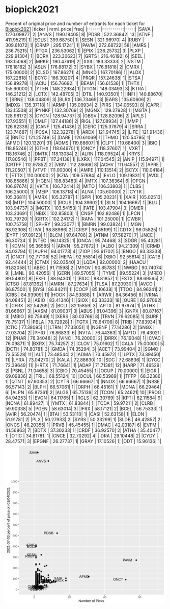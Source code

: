 # biopick2021
Percent of original price and number of entrants for each ticket for [Biopick2021](https://twitter.com/hashtag/Biopick2021)
|ticker | nrml_price| freq|
|:------|----------:|----:|
|SAVA   | 1270.09877|    2|
|ANVS   | 1190.18405|    8|
|PDSB   |  522.36842|   13|
|ATNF   |  411.95219|    1|
|EOLS   |  399.68750|    1|
|SESN   |  321.96970|    4|
|RUBY   |  309.61072|    1|
|ORMP   |  295.17241|    1|
|PAVM   |  272.68722|   58|
|AMRS   |  236.75215|    1|
|PTGX   |  236.53062|    1|
|EPIX   |  236.25732|    3|
|PLXP   |  229.91304|    1|
|BCRX   |  223.30623|    7|
|GRTS   |  216.46192|    6|
|SEEL   |  193.15068|    2|
|MRKR   |  190.47619|    2|
|XXII   |  183.33333|    2|
|VSTM   |  178.18182|    3|
|ASLN   |  176.88172|    3|
|SYBX   |  176.81818|    2|
|CMRX   |  175.00000|    2|
|CLSD   |  167.86271|    4|
|MNKD   |  167.70186|    1|
|ALDX   |  167.22818|    1|
|BCYC   |  166.30207|    4|
|PRQR   |  157.24638|    1|
|STSA   |  156.89278|    1|
|ACIU   |  156.76692|    1|
|BEAM   |  156.61536|    1|
|THTX   |  155.60000|    1|
|YTEN   |  148.22934|    1|
|VTGN   |  148.03493|    3|
|KTRA   |  146.21212|    2|
|LCTX   |  142.48705|    3|
|DTIL   |  140.93501|    1|
|INFI   |  140.88670|    1|
|SRNE   |  138.04809|    3|
|BLRX   |  136.73469|    3|
|EARS   |  135.60606|    2|
|MDXG   |  135.37118|    1|
|ARMP   |  135.09934|    2|
|PIRS   |  134.06593|    8|
|CAPR   |  133.15508|    3|
|PYNKF  |  132.30769|    2|
|MGNX   |  129.27928|    1|
|MGTA   |  128.98172|    3|
|CYCN   |  128.94737|    3|
|OBSV   |  128.82096|    2|
|APLS   |  127.93551|    1|
|CMLF   |  127.44186|    2|
|RIGL   |  127.08934|    2|
|IMMP   |  126.62338|    2|
|CANF   |  125.41436|    2|
|CERC   |  125.37879|    4|
|SRRA   |  123.74687|    1|
|PCSA   |  122.32278|    1|
|ARDX   |  121.94745|    2|
|LIFE   |  121.91436|    5|
|BNTC   |  121.25749|    5|
|DARE   |  120.61069|    1|
|THMO   |  120.54795|    1|
|AFMD   |  120.13201|   31|
|ADMS   |  119.86607|    1|
|CLPT   |  119.68400|    3|
|IBIO   |  118.85246|    2|
|GTHX   |  118.64970|    1|
|ONCY   |  118.37607|    1|
|VXRT   |  118.16746|    2|
|DMTK   |  118.13084|    2|
|ALRN   |  118.09524|    4|
|KRYS   |  117.80546|    1|
|PPBT   |  117.24138|    1|
|LXRX   |  117.04545|    2|
|ANIP   |  115.94971|    1|
|CRTPF  |  112.97852|    2|
|VBIV   |  112.28669|    8|
|ACHV   |  111.64557|    2|
|APRE   |  111.20507|    1|
|VTVT   |  111.00000|    4|
|AMPE   |  110.13514|    2|
|SCYX   |  110.04184|    1|
|ETTX   |  110.00000|    2|
|KZIA   |  109.57684|    4|
|EVLO   |  109.19831|    1|
|AVDL   |  108.85886|    3|
|HGEN   |  108.83483|    4|
|IMTX   |  107.36364|    6|
|OPGN   |  106.97674|    2|
|VKTX   |  106.72414|    2|
|MITO   |  106.33803|    1|
|CLBS   |  106.25000|    3|
|MEIP   |  106.13718|    4|
|ALNA   |  105.60000|    2|
|CYTK   |  105.36811|    1|
|AMRX   |  105.32787|    1|
|SPPI   |  105.20231|    1|
|XAIR   |  105.02513|   18|
|MTP    |  104.50000|    1|
|RCUS   |  104.39602|    1|
|SLN    |  104.16667|    1|
|BLU    |  103.94737|    3|
|MGTX   |  103.54153|    1|
|FATE   |  103.47904|    3|
|OMER   |  103.23691|    1|
|NBIX   |  102.85803|    1|
|CNSP   |  102.82486|    1|
|LPCN   |  102.79720|    1|
|GRTX   |  102.24172|    1|
|RAFA   |  101.25000|    1|
|CWBR   |  100.75758|    1|
|SPHRY  |   99.23077|    1|
|BMRN   |   99.03824|    1|
|IMGN   |   98.92308|    1|
|IVA    |   98.88966|    2|
|CRSP   |   98.65199|    1|
|CDTX   |   98.05825|    1|
|EYPT   |   97.89123|    1|
|BLCM   |   97.64706|    2|
|ATNM   |   97.58270|    7|
|JNCE   |   96.30724|    1|
|NTEC   |   96.14325|    1|
|GNCA   |   95.74468|    3|
|SDGR   |   95.43281|    1|
|KDMN   |   95.36585|    1|
|ARVN   |   95.27672|    1|
|ALBO   |   94.21309|    1|
|CRMD   |   94.03794|    1|
|AUPH   |   94.01773|    4|
|ZIOP   |   93.61702|    5|
|BNGO   |   93.33333|    7|
|ONCT   |   92.77108|   52|
|HEPA   |   92.55814|    6|
|XBIO   |   92.55814|    2|
|CATB   |   92.44444|    2|
|CTMX   |   92.03540|    3|
|LQDA   |   92.00000|    2|
|HAACU  |   91.82058|    1|
|ABEO   |   91.71598|    2|
|MYOV   |   90.85783|    1|
|NWBO   |   90.74074|    9|
|LMNL   |   90.42056|    1|
|GERN   |   89.57055|    1|
|TYME   |   89.55224|    3|
|MREO   |   89.54802|    8|
|EXEL   |   88.94301|    1|
|BIOC   |   88.81857|    1|
|FSTX   |   88.69565|    2|
|CTSO   |   87.81362|    1|
|AMRN   |   87.27634|    1|
|TLSA   |   87.20930|    1|
|AVCO   |   86.87500|    1|
|BYSI   |   86.84211|    1|
|COCP   |   85.10638|    1|
|TTOO   |   84.96241|    2|
|CRIS   |   84.93909|   11|
|HOOK   |   84.53888|    1|
|ARWR   |   84.36456|    8|
|VRNA   |   84.08451|    2|
|ABIO   |   83.41346|    1|
|SIOX   |   83.33333|   18|
|QURE   |   82.97062|    1|
|CFRX   |   82.54269|    2|
|BCLI   |   82.15859|    3|
|APTX   |   81.97674|    1|
|ATHX   |   81.66667|    3|
|AXSM   |   81.09037|    3|
|ABUS   |   81.04396|    3|
|GNPX   |   80.87167|    3|
|MBIO   |   80.75949|    1|
|XERS   |   80.03766|    8|
|TRVN   |   79.62085|    1|
|SURF   |   78.75137|    1|
|PBLA   |   78.72928|    1|
|TGTX   |   78.64706|    8|
|TRIB   |   77.83934|    1|
|CTIC   |   77.38095|    1|
|LTRN   |   77.33051|    1|
|NGENF  |   77.14286|    2|
|SNGX   |   77.03704|    2|
|PHIO   |   76.86833|    6|
|NVTA   |   76.44363|    1|
|APTO   |   76.43021|   12|
|PHAR   |   76.34048|    2|
|VINC   |   76.20000|    2|
|DRRX   |   76.19048|    1|
|CVAC   |   76.09871|    1|
|BXRX   |   75.74257|    2|
|CLOV   |   75.01602|    1|
|CALA   |   75.00000|    5|
|DCTH   |   74.80781|    3|
|GMDA   |   74.35294|    3|
|ACET   |   73.99404|    2|
|SGMO   |   73.55528|   11|
|ALT    |   73.48544|    2|
|ADMA   |   73.45972|    1|
|LPTX   |   73.39450|   11|
|LYRA   |   73.04270|    2|
|KALA   |   72.88630|   10|
|SDC    |   72.68836|    1|
|CYCC   |   72.39649|   11|
|HRTX   |   71.76641|    1|
|ADAP   |   71.71381|   12|
|HARP   |   71.46529|    2|
|PSNL   |   71.04658|    3|
|CBIO   |   70.45455|    1|
|OCUP   |   70.00000|    1|
|EIGR   |   69.09836|    2|
|TRIL   |   68.55124|   10|
|OCUL   |   68.53989|    1|
|TFFP   |   68.32386|    1|
|QTNT   |   67.90353|    2|
|CYTR   |   66.66667|    1|
|NNOX   |   66.66667|    1|
|NBSE   |   66.57143|    2|
|BLPH   |   66.57061|    1|
|ORPH   |   66.45161|    1|
|MDNA   |   66.29464|    6|
|ALPN   |   65.87361|    2|
|ALGS   |   65.75139|    2|
|TCON   |   65.24621|   10|
|PROG   |   64.94253|    1|
|EVGN   |   64.11765|    1|
|RGLS   |   62.30769|    3|
|KPTI   |   62.11584|    9|
|NCNA   |   61.89427|    1|
|YMTX   |   61.83844|    1|
|TCDA   |   59.97211|    2|
|CLRB   |   59.90338|    5|
|PGEN   |   58.63014|    3|
|IFRX   |   58.17121|    2|
|BCEL   |   56.75333|    1|
|AVIR   |   56.20474|    1|
|BTAI   |   53.53110|    1|
|CASI   |   52.63158|    1|
|ELDN   |   51.91781|    2|
|PLX    |   50.27933|    2|
|SYRS   |   50.23299|    1|
|SLDB   |   46.42857|    2|
|ONCS   |   46.20355|    1|
|PRVB   |   45.45455|    1|
|DMAC   |   42.03187|    6|
|EVFM   |   41.56863|    7|
|BDTX   |   37.30233|    1|
|CRDF   |   36.92570|    2|
|ATHA   |   35.40477|    1|
|OTIC   |   34.81781|    1|
|CNCE   |   32.70292|    4|
|IDRA   |   29.10448|    2|
|CYDY   |   28.47571|    3|
|EPGNF  |   26.27737|    1|
|GRAY   |   17.10526|    1|
|ODT    |   15.96136|    1|
![retvspicks](biopicks.png?raw=true)
